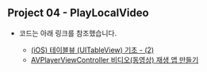 ## Project 04 - PlayLocalVideo

* 코드는 아래 링크를 참조했습니다.

	* [(iOS) 테이블뷰 (UITableView) 기초 - (2)][link0]

	[link0]: https://woonhyeong.tistory.com/6?category=827228

	* [AVPlayerViewController 비디오(동영상) 재생 앱 만들기][reflink1]

	[reflink1]: https://moonibot.tistory.com/43
